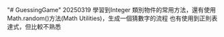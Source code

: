 "# GuessingGame" 
20250319
學習到Integer 類別物件的常用方法，還有使用Math.random()方法(Math Utilities)，生成一個猜數字的流程
也有使用到正則表達式，但比較不熟悉

